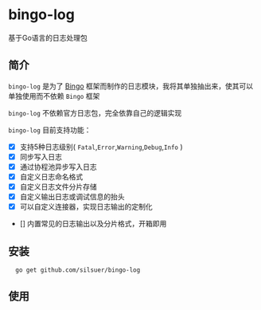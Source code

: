 # bingo-log

基于Go语言的日志处理包

## 简介

`bingo-log` 是为了 [Bingo]() 框架而制作的日志模块，我将其单独抽出来，使其可以单独使用而不依赖 `Bingo` 框架

`bingo-log` 不依赖官方日志包，完全依靠自己的逻辑实现

`bingo-log` 目前支持功能：

  - [x] 支持5种日志级别( `Fatal`,`Error`,`Warning`,`Debug`,`Info` )
  - [x] 同步写入日志
  - [x] 通过协程池异步写入日志
  - [x] 自定义日志命名格式
  - [x] 自定义日志文件分片存储
  - [x] 自定义输出日志或调试信息的抬头
  - [x] 可以自定义连接器，实现日志输出的定制化
  - [] 内置常见的日志输出以及分片格式，开箱即用
## 安装

```
  go get github.com/silsuer/bingo-log
```

## 使用





